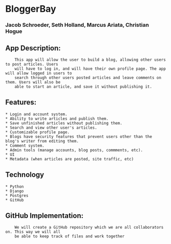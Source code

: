 # BloggerBay

### Jacob Schroeder, Seth Holland, Marcus Ariata, Christian Hogue

## App Description: 
    
        This app will allow the user to build a blog, allowing other users to post articles. Users
        will have to log in, and will have their own profile page. The app will allow logged in users to
        search through other users posted articles and leave comments on them. Users will also be
        able to start an article, and save it without publishing it.
        
## Features:

    * Login and account system.
    * Ability to write articles and publish them.
    * Save unfinished articles without publishing them.
    * Search and view other user's articles.
    * Customizable profile page.
    * Blogs have security features that prevent users other than the blog's writer from editing them.
    * Comment system.
    * Admin tools (manage accounts, blog posts, commments, etc).
    * UI
    * Metadata (when articles are posted, site traffic, etc)

## Technology

    * Python
    * Django
    * Postgres
    * GitHub
    
## GitHub Implementation:
        We will create a GitHub repository which we are all collaborators on. This way we will all
        be able to keep track of files and work together
